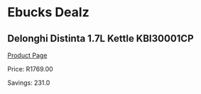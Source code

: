 
# Ebucks Dealz
## Delonghi Distinta 1.7L Kettle KBI30001CP
[Product Page](https://www.ebucks.com/web/shop/productSelected.do?prodId=1151036802&catId=1157551679)

Price: R1769.00

Savings: 231.0


	